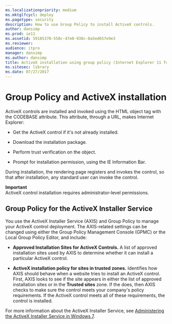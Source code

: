 ```yaml
---
ms.localizationpriority: medium
ms.mktglfcycl: deploy
ms.pagetype: security
description: How to use Group Policy to install ActiveX controls.
author: dansimp
ms.prod: ie11
ms.assetid: 59185370-558c-47e0-930c-8a5ed657e9e3
ms.reviewer: 
audience: itpro
manager: dansimp
ms.author: dansimp
title: ActiveX installation using group policy (Internet Explorer 11 for IT Pros)
ms.sitesec: library
ms.date: 07/27/2017
---
```



# Group Policy and ActiveX installation

ActiveX controls are installed and invoked using the HTML object tag with the CODEBASE attribute. This attribute, through a URL, makes Internet Explorer:

-   Get the ActiveX control if it's not already installed.

-   Download the installation package.

-   Perform trust verification on the object.

-   Prompt for installation permission, using the IE Information Bar.

During installation, the rendering page registers and invokes the control, so that after installation, any standard user can invoke the control.

**Important**<br>ActiveX control installation requires administrator-level permissions.

## Group Policy for the ActiveX Installer Service

You use the ActiveX Installer Service (AXIS) and Group Policy to manage your ActiveX control deployment. The AXIS-related settings can be changed using either the Group Policy Management Console (GPMC) or the Local Group Policy Editor, and include:

-   **Approved Installation Sites for ActiveX Controls.** A list of approved installation sites used by AXIS to determine whether it can install a particular ActiveX control.

-   **ActiveX installation policy for sites in trusted zones.** Identifies how AXIS should behave when a website tries to install an ActiveX control. First, AXIS looks to see if the site appears in either the list of approved installation sites or in the **Trusted sites** zone. If the does, then AXIS checks to make sure the control meets your company's policy requirements. If the ActiveX control meets all of these requirements, the control is installed.

For more information about the ActiveX Installer Service, see [Administering the ActiveX Installer Service in Windows 7](https://go.microsoft.com/fwlink/p/?LinkId=214503).

 

 



